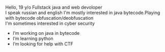 Hello,
19 y/o
Fullstack java and web devoloper	
I speak russian and english	
I'm mostly interested in java bytecode.Playing with bytecode obfuscation/deobfuscation	
I'm sometimes interested in cyber security	
- I’m working on java in bytecode
- I’m learning python
- I’m looking for help with CTF
